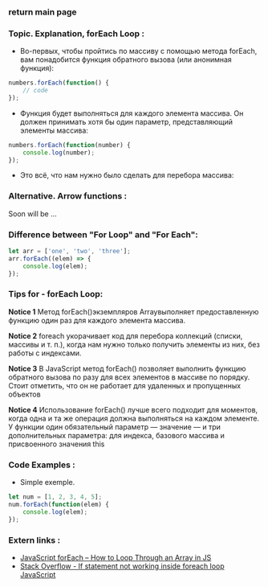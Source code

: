 ### return main page

### Topic. Explanation, forEach Loop :
* Во-первых, чтобы пройтись по массиву с помощью метода forEach, вам понадобится функция обратного вызова (или анонимная функция):

```js
numbers.forEach(function() {
    // code
});
```

* Функция будет выполняться для каждого элемента массива. Он должен принимать хотя бы один параметр, представляющий элементы массива:

```js
numbers.forEach(function(number) {
    console.log(number);
});
```

* Это всё, что нам нужно было сделать для перебора массива:

### Alternative. Arrow functions :
Soon will be ...

### Difference between "For Loop" and "For Each":
```js
let arr = ['one', 'two', 'three'];
arr.forEach((elem) => {
	console.log(elem);
});
```

### Tips for - forEach Loop:
**Notice 1** Метод forEach()экземпляров Arrayвыполняет предоставленную функцию один раз для каждого элемента массива.

**Notice 2** foreach укорачивает код для перебора коллекций (списки, массивы и т. п.), когда нам нужно только получить элементы из них, без работы с индексами.

**Notice 3** В JavaScript метод forEach() позволяет выполнить функцию обратного вызова по разу для всех элементов в массиве по порядку. Стоит отметить, что он не работает для удаленных и пропущенных объектов

**Notice 4** Использование forEach() лучше всего подходит для моментов, когда одна и та же операция должна выполняться на каждом элементе. У функции один обязательный параметр — значение — и три дополнительных параметра: для индекса, базового массива и присвоенного значения this

### Code Examples :
* Simple exemple.
```js
let num = [1, 2, 3, 4, 5];
num.forEach(function(elem) {
    console.log(elem);
});
```

### Extern links :
* [JavaScript forEach – How to Loop Through an Array in JS](https://www.freecodecamp.org/news/javascript-foreach-how-to-loop-through-an-array-in-js/)
* [Stack Overflow - If statement not working inside foreach loop JavaScript](https://stackoverflow.com/questions/50773374/if-statement-not-working-inside-foreach-loop-javascript)

